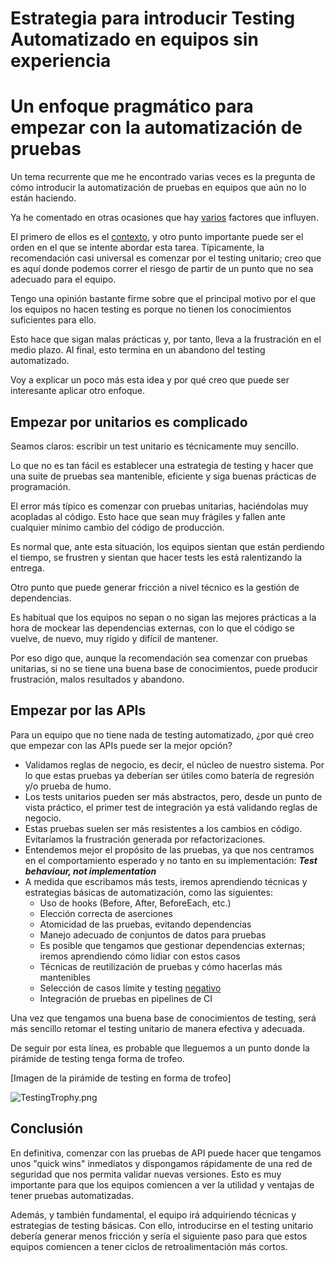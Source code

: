 # Estrategia para introducir Testing Automatizado en equipos sin experiencia

<!--more-->

# Un enfoque pragmático para empezar con la automatización de pruebas

Un tema recurrente que me he encontrado varias veces es la pregunta de cómo introducir la automatización de pruebas en equipos que aún no lo están haciendo.

Ya he comentado en otras ocasiones que hay [varios](https://medium.com/@morvader/es-el-rol-de-qa-necesario-en-los-equipos-ac6858586c7b) factores que influyen.

El primero de ellos es el [contexto](https://medium.com/@morvader/testing-iceberg-2cc7501f4e06), y otro punto importante puede ser el orden en el que se intente abordar esta tarea. Típicamente, la recomendación casi universal es comenzar por el testing unitario; creo que es aquí donde podemos correr el riesgo de partir de un punto que no sea adecuado para el equipo.

Tengo una opinión bastante firme sobre que el principal motivo por el que los equipos no hacen testing es porque no tienen los conocimientos suficientes para ello.

Esto hace que sigan malas prácticas y, por tanto, lleva a la frustración en el medio plazo. Al final, esto termina en un abandono del testing automatizado.

Voy a explicar un poco más esta idea y por qué creo que puede ser interesante aplicar otro enfoque.

## Empezar por unitarios es complicado

Seamos claros: escribir un test unitario es técnicamente muy sencillo.

Lo que no es tan fácil es establecer una estrategia de testing y hacer que una suite de pruebas sea mantenible, eficiente y siga buenas prácticas de programación.

El error más típico es comenzar con pruebas unitarias, haciéndolas muy acopladas al código. Esto hace que sean muy frágiles y fallen ante cualquier mínimo cambio del código de producción.

Es normal que, ante esta situación, los equipos sientan que están perdiendo el tiempo, se frustren y sientan que hacer tests les está ralentizando la entrega.

Otro punto que puede generar fricción a nivel técnico es la gestión de dependencias.

Es habitual que los equipos no sepan o no sigan las mejores prácticas a la hora de mockear las dependencias externas, con lo que el código se vuelve, de nuevo, muy rígido y difícil de mantener.

Por eso digo que, aunque la recomendación sea comenzar con pruebas unitarias, si no se tiene una buena base de conocimientos, puede producir frustración, malos resultados y abandono.

## Empezar por las APIs

Para un equipo que no tiene nada de testing automatizado, ¿por qué creo que empezar con las APIs puede ser la mejor opción?

- Validamos reglas de negocio, es decir, el núcleo de nuestro sistema. Por lo que estas pruebas ya deberían ser útiles como batería de regresión y/o prueba de humo.
- Los tests unitarios pueden ser más abstractos, pero, desde un punto de vista práctico, el primer test de integración ya está validando reglas de negocio.
- Estas pruebas suelen ser más resistentes a los cambios en código. Evitaríamos la frustración generada por refactorizaciones.
- Entendemos mejor el propósito de las pruebas, ya que nos centramos en el comportamiento esperado y no tanto en su implementación: ***Test behaviour, not implementation***
- A medida que escribamos más tests, iremos aprendiendo técnicas y estrategias básicas de automatización, como las siguientes:
  - Uso de hooks (Before, After, BeforeEach, etc.)
  - Elección correcta de aserciones
  - Atomicidad de las pruebas, evitando dependencias
  - Manejo adecuado de conjuntos de datos para pruebas
  - Es posible que tengamos que gestionar dependencias externas; iremos aprendiendo cómo lidiar con estos casos
  - Técnicas de reutilización de pruebas y cómo hacerlas más mantenibles
  - Selección de casos límite y testing [negativo](https://testingfromthetrenches.com/negativetesting/)
  - Integración de pruebas en pipelines de CI

Una vez que tengamos una buena base de conocimientos de testing, será más sencillo retomar el testing unitario de manera efectiva y adecuada.

De seguir por esta línea, es probable que lleguemos a un punto donde la pirámide de testing tenga forma de trofeo.

[Imagen de la pirámide de testing en forma de trofeo]

![TestingTrophy.png](/images/apiTesting/TestingTrophy.png)

## Conclusión

En definitiva, comenzar con las pruebas de API puede hacer que tengamos unos "quick wins" inmediatos y dispongamos rápidamente de una red de seguridad que nos permita validar nuevas versiones. Esto es muy importante para que los equipos comiencen a ver la utilidad y ventajas de tener pruebas automatizadas.

Además, y también fundamental, el equipo irá adquiriendo técnicas y estrategias de testing básicas. Con ello, introducirse en el testing unitario debería generar menos fricción y sería el siguiente paso para que estos equipos comiencen a tener ciclos de retroalimentación más cortos.


